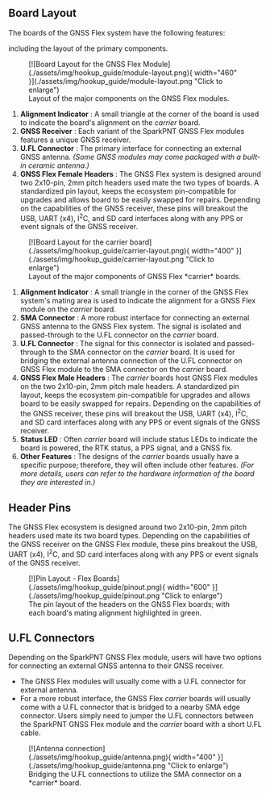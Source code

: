 ## Board Layout
The boards of the GNSS Flex system have the following features:

 including the layout of the primary components.


<div class="grid" markdown>

<div markdown>

<figure markdown>
[![Board Layout for the GNSS Flex Module](./assets/img/hookup_guide/module-layout.png){ width="460" }](./assets/img/hookup_guide/module-layout.png "Click to enlarge")
<figcaption markdown>Layout of the major components on the GNSS Flex modules.</figcaption>
</figure>


1. **Alignment Indicator**
:	A small triangle at the corner of the board is used to indicate the board's alignment on the *carrier* board.
1. **GNSS Receiver**
:	Each variant of the SparkPNT GNSS Flex modules features a unique GNSS receiver.
1. **U.FL Connector**
:	The primary interface for connecting an external GNSS antenna. *(Some GNSS modules may come packaged with a built-in ceramic antenna.)*
1. **GNSS Flex Female Headers**
:	The GNSS Flex system is designed around two 2x10-pin, 2mm pitch headers used mate the two types of boards. A standardized pin layout, keeps the ecosystem pin-compatible for upgrades and allows board to be easily swapped for repairs. Depending on the capabilities of the GNSS receiver, these pins will breakout the USB, UART (x4), I<sup>2</sup>C, and SD card interfaces along with any PPS or event signals of the GNSS receiver.

</div>


<div markdown>

<figure markdown>
[![Board Layout for the carrier board](./assets/img/hookup_guide/carrier-layout.png){ width="400" }](./assets/img/hookup_guide/carrier-layout.png "Click to enlarge")
<figcaption markdown>Layout of the major components of GNSS Flex *carrier* boards.</figcaption>
</figure>


1. **Alignment Indicator**
: A small triangle in the corner of the GNSS Flex system's mating area is used to indicate the alignment for a GNSS Flex module on the *carrier* board.
1. **SMA Connector**
:	A more robust interface for connecting an external GNSS antenna to the GNSS Flex system. The signal is isolated and passed-through to the U.FL connector on the *carrier* board.
1. **U.FL Connector**
:	The signal for this connector is isolated and passed-through to the SMA connector on the *carrier* board. It is used for bridging the external antenna connection of the U.FL connector on GNSS Flex module to the SMA connector on the *carrier* board.
1. **GNSS Flex Male Headers**
:	The *carrier* boards host GNSS Flex modules on the two 2x10-pin, 2mm pitch male headers. A standardized pin layout, keeps the ecosystem pin-compatible for upgrades and allows board to be easily swapped for repairs. Depending on the capabilities of the GNSS receiver, these pins will breakout the USB, UART (x4), I<sup>2</sup>C, and SD card interfaces along with any PPS or event signals of the GNSS receiver.
1. **Status LED**
:	Often *carrier* board will include status LEDs to indicate the board is powered, the RTK status, a PPS signal, and a GNSS fix.
1. **Other Features**
:	 The designs of the *carrier* boards usually have a specific purpose; therefore, they will often include other features. *(For more details, users can refer to the hardware information of the board they are interested in.)*

</div>

</div>



## Header Pins
The GNSS Flex ecosystem is designed around two 2x10-pin, 2mm pitch headers used mate its two board types. Depending on the capabilities of the GNSS receiver on the GNSS Flex module, these pins breakout the USB, UART (x4), I<sup>2</sup>C, and SD card interfaces along with any PPS or event signals of the GNSS receiver.


<figure markdown>
[![Pin Layout - Flex Boards](./assets/img/hookup_guide/pinout.png){ width="600" }](./assets/img/hookup_guide/pinout.png "Click to enlarge")
<figcaption markdown>The pin layout of the headers on the GNSS Flex boards; with each board's mating alignment highlighted in green.</figcaption>
</figure>



## U.FL Connectors
Depending on the SparkPNT GNSS Flex module,	users will have two options for connecting an external GNSS antenna to their GNSS receiver.

- The GNSS Flex modules will usually come with a U.FL connector for external antenna.
- For a more robust interface, the GNSS Flex *carrier* boards will usually come with a U.FL connector that is bridged to a nearby SMA edge connector. Users simply need to jumper the U.FL connectors between the SparkPNT GNSS Flex module and the *carrier* board with a short U.FL cable.


<figure markdown>
[![Antenna connection](./assets/img/hookup_guide/antenna.png){ width="400" }](./assets/img/hookup_guide/antenna.png "Click to enlarge")
<figcaption markdown>Bridging the U.FL connections to utilize the SMA connector on a *carrier* board.</figcaption>
</figure>
